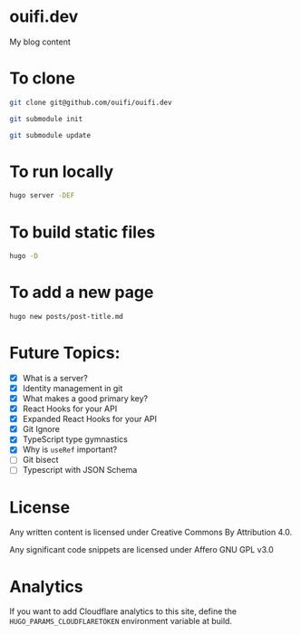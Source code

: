 # ouifi.dev
My blog content

# To clone

```bash
git clone git@github.com/ouifi/ouifi.dev

git submodule init

git submodule update
```

# To run locally

```bash
hugo server -DEF
```

# To build static files

```bash
hugo -D
```

# To add a new page

```bash
hugo new posts/post-title.md
```

# Future Topics:
- [X] What is a server?
- [X] Identity management in git
- [X] What makes a good primary key?
- [X] React Hooks for your API
- [X] Expanded React Hooks for your API
- [X] Git Ignore
- [X] TypeScript type gymnastics
- [X] Why is `useRef` important?
- [ ] Git bisect
- [ ] Typescript with JSON Schema

# License

Any written content is licensed under Creative Commons By Attribution 4.0. 

Any significant code snippets are licensed under Affero GNU GPL v3.0

# Analytics

If you want to add Cloudflare analytics to this site, define the `HUGO_PARAMS_CLOUDFLARETOKEN` environment variable at build. 
